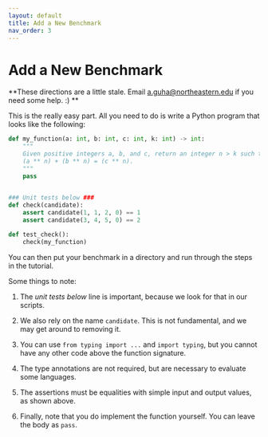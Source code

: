 ```yaml
---
layout: default
title: Add a New Benchmark
nav_order: 3
---
```


# Add a New Benchmark

**These directions are a little stale. Email a.guha@northeastern.edu if you
need some help. :) **

This is the really easy part. All you need to do is write a Python
program that looks like the following:

```python
def my_function(a: int, b: int, c: int, k: int) -> int:
    """
    Given positive integers a, b, and c, return an integer n > k such that
    (a ** n) + (b ** n) = (c ** n).
    """
    pass
    

### Unit tests below ###
def check(candidate):
    assert candidate(1, 1, 2, 0) == 1
    assert candidate(3, 4, 5, 0) == 2

def test_check():
    check(my_function)
```

You can then put your benchmark in a directory and run through the steps
in the tutorial.

Some things to note:

1. The *unit tests below* line is important, because we look for that in our
   scripts.

2. We also rely on the name `candidate`. This is not fundamental, and we may get
   around to removing it.

3. You can use `from typing import ...` and `import typing`, but you cannot
   have any other code above the function signature.

4. The type annotations are not required, but are necessary to evaluate some
   languages.

5. The assertions must be equalities with simple input and output values,
   as shown above.

6. Finally, note that you do implement the function yourself. You can leave
   the body as `pass`.
